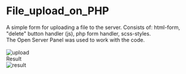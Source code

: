 # File_upload_on_PHP
A simple form for uploading a file to the server. Consists of: html-form, "delete" button handler (js), php form handler, scss-styles.
<br>
The Open Server Panel was used to work with the code.
<br>
<br>
![upload](https://user-images.githubusercontent.com/78618492/135505109-d2fa46b9-6654-4da0-9040-e97eb8b846a1.jpg)
<br>
Result
<br>
![result](https://user-images.githubusercontent.com/78618492/135505139-b1c0fd6f-f2b5-48f0-8454-40e548d49883.jpg)
<br>

